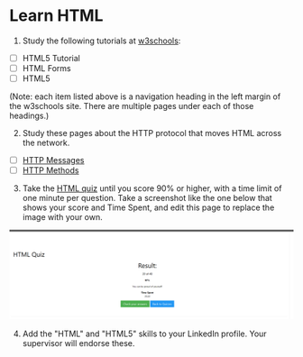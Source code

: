 # Learn HTML

1. Study the following tutorials at [w3schools](https://www.w3schools.com/html/default.asp):
- [ ] HTML5 Tutorial
- [ ] HTML Forms
- [ ] HTML5

(Note: each item listed above is a navigation heading in the left margin of the w3schools site. There are multiple pages under each of those headings.)

2. Study these pages about the HTTP protocol that moves HTML across the network.
- [ ] [HTTP Messages](https://www.w3schools.com/tags/ref_httpmessages.asp)
- [ ] [HTTP Methods](https://www.w3schools.com/tags/ref_httpmethods.asp)

3. Take the [HTML quiz](https://www.w3schools.com/quiztest/quiztest.asp?Qtest=HTML) until you score 90% or higher, with a time limit of one minute per question. Take a screenshot like the one below that shows your score and Time Spent, and edit this page to replace the image with your own.

![w3quizresult](./htmlquizmw.png)

4. Add the "HTML" and "HTML5" skills to your LinkedIn profile. Your supervisor will endorse these.

  
